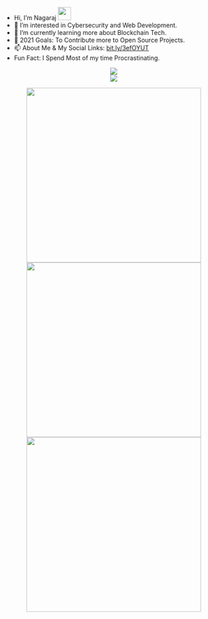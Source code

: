 - Hi, I’m Nagaraj <img src="https://user-images.githubusercontent.com/42378118/110234147-e3259600-7f4e-11eb-95be-0c4047144dea.gif" width="30">
- 👀 I’m interested in Cybersecurity and Web Development.
- 🌱 I’m currently learning more about Blockchain Tech.
- 💞️ 2021 Goals: To Contribute more to Open Source Projects.
- 📫 About Me & My Social Links: [bit.ly/3efOYUT](https://bit.ly/3efOYUT)
- Fun Fact: I Spend Most of my time Procrastinating.
       
<p align = "center">
  <img src = "https://img.shields.io/youtube/channel/views/UCGdfbV6KfEmSKlezs4EsEFw">
  <br>
  <img src = "https://img.shields.io/youtube/channel/subscribers/UCGdfbV6KfEmSKlezs4EsEFw?style=social">
</p>

<p align = "center">
  <img src = "https://github-readme-stats.vercel.app/api?username=nagarajpandith&show_icons=true&theme=bear" width = 400>
  <img src = "https://github-readme-streak-stats.herokuapp.com?user=nagarajpandith&theme=dark&hide_border=true" width = 400>
  <img src ="https://github-readme-stats.vercel.app/api/top-langs/?username=nagarajpandith&layout=compact&title_color=007bff&text_color=e7e7e7&icon_color=007bff&bg_color=171c28" width=400>
</p>

<!---
nagarajpandith/nagarajpandith is a ✨ special ✨ repository because its `README.md` (this file) appears on your GitHub profile.
You can click the Preview link to take a look at your changes.
--->
